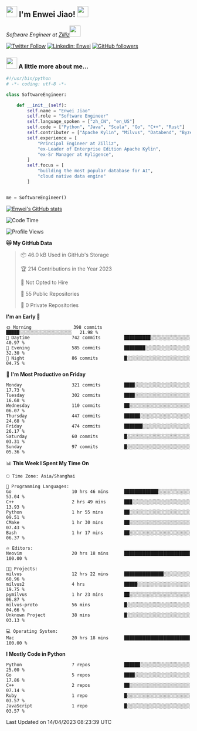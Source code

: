 <h2><img src="https://emojis.slackmojis.com/emojis/images/1531849430/4246/blob-sunglasses.gif?1531849430" width="30"/> I'm  Enwei Jiao! <img src="https://media.giphy.com/media/juBt25nT1KGys/giphy.gif" width=30> </h2>
<!-- <img align='right' src="https://media.giphy.com/media/M9gbBd9nbDrOTu1Mqx/giphy.gif" width="230"> -->
<p><em>Software Engineer at <a href="https://zilliz.com/">Zilliz</a><img src="https://media.giphy.com/media/WUlplcMpOCEmTGBtBW/giphy.gif" width="30"></em></p>

[![Twitter Follow](https://img.shields.io/twitter/follow/misteranmol?label=Follow)](https://twitter.com/intent/follow?screen_name=EnweiJiao)
[![Linkedin: Enwei](https://img.shields.io/badge/-enwei-blue?style=&logo=Linkedin&logoColor=white&link=https://www.linkedin.com/in/enwei-jiao-41192a97)](https://www.linkedin.com/in/enwei-jiao-41192a97/)
[![GitHub followers](https://img.shields.io/github/followers/jiaoew1991?label=Follow&style=social)](https://github.com/jiaoew1991)


### <img src="https://media.giphy.com/media/VgCDAzcKvsR6OM0uWg/giphy.gif" width="30"> A little more about me...  

```python
#!/usr/bin/python
# -*- coding: utf-8 -*-

class SoftwareEngineer:

    def __init__(self):
        self.name = "Enwei Jiao"
        self.role = "Software Engineer"
        self.language_spoken = ["zh_CN", "en_US"]
        self.code = ["Python", "Java", "Scala", "Go", "C++", "Rust"]
        self.contributer = ["Apache Kylin", "Milvus", "Databend", "Byzer-Lang"]
        self.experience = [
            "Principal Engineer at Zilliz",
            "ex-Leader of Enterprise Edition Apache Kylin",
            "ex-Sr Manager at Kyligence",
        ]
        self.focus = [
            "building the most popular database for AI",
            "cloud native data engine"
        ]


me = SoftwareEngineer()
```

[![Enwei's GitHub stats](https://github-readme-stats.vercel.app/api?username=jiaoew1991&count_private=true&show_icons=true)](https://github.com/jiaoew1991/jiaoew1991)

<!-- [![Top Langs](https://github-readme-stats.vercel.app/api/top-langs/?username=jiaoew1991&layout=compact)](https://github.com/jiaoew1991/jiaoew1991) -->

<!--START_SECTION:waka-->
![Code Time](http://img.shields.io/badge/Code%20Time-633%20hrs%201%20min-blue)

![Profile Views](http://img.shields.io/badge/Profile%20Views-0-blue)

**🐱 My GitHub Data** 

> 📦 46.0 kB Used in GitHub's Storage 
 > 
> 🏆 214 Contributions in the Year 2023
 > 
> 🚫 Not Opted to Hire
 > 
> 📜 55 Public Repositories 
 > 
> 🔑 0 Private Repositories 
 > 
**I'm an Early 🐤** 

```text
🌞 Morning                398 commits         █████░░░░░░░░░░░░░░░░░░░░   21.98 % 
🌆 Daytime                742 commits         ██████████░░░░░░░░░░░░░░░   40.97 % 
🌃 Evening                585 commits         ████████░░░░░░░░░░░░░░░░░   32.30 % 
🌙 Night                  86 commits          █░░░░░░░░░░░░░░░░░░░░░░░░   04.75 % 
```
📅 **I'm Most Productive on Friday** 

```text
Monday                   321 commits         ████░░░░░░░░░░░░░░░░░░░░░   17.73 % 
Tuesday                  302 commits         ████░░░░░░░░░░░░░░░░░░░░░   16.68 % 
Wednesday                110 commits         ██░░░░░░░░░░░░░░░░░░░░░░░   06.07 % 
Thursday                 447 commits         ██████░░░░░░░░░░░░░░░░░░░   24.68 % 
Friday                   474 commits         ███████░░░░░░░░░░░░░░░░░░   26.17 % 
Saturday                 60 commits          █░░░░░░░░░░░░░░░░░░░░░░░░   03.31 % 
Sunday                   97 commits          █░░░░░░░░░░░░░░░░░░░░░░░░   05.36 % 
```


📊 **This Week I Spent My Time On** 

```text
🕑︎ Time Zone: Asia/Shanghai

💬 Programming Languages: 
Go                       10 hrs 46 mins      █████████████░░░░░░░░░░░░   53.04 % 
C++                      2 hrs 49 mins       ███░░░░░░░░░░░░░░░░░░░░░░   13.93 % 
Python                   1 hr 55 mins        ██░░░░░░░░░░░░░░░░░░░░░░░   09.51 % 
CMake                    1 hr 30 mins        ██░░░░░░░░░░░░░░░░░░░░░░░   07.43 % 
Bash                     1 hr 17 mins        ██░░░░░░░░░░░░░░░░░░░░░░░   06.37 % 

🔥 Editors: 
Neovim                   20 hrs 18 mins      █████████████████████████   100.00 % 

🐱‍💻 Projects: 
milvus                   12 hrs 22 mins      ███████████████░░░░░░░░░░   60.96 % 
milvus2                  4 hrs               █████░░░░░░░░░░░░░░░░░░░░   19.75 % 
pymilvus                 1 hr 23 mins        ██░░░░░░░░░░░░░░░░░░░░░░░   06.87 % 
milvus-proto             56 mins             █░░░░░░░░░░░░░░░░░░░░░░░░   04.66 % 
Unknown Project          38 mins             █░░░░░░░░░░░░░░░░░░░░░░░░   03.13 % 

💻 Operating System: 
Mac                      20 hrs 18 mins      █████████████████████████   100.00 % 
```

**I Mostly Code in Python** 

```text
Python                   7 repos             ██████░░░░░░░░░░░░░░░░░░░   25.00 % 
Go                       5 repos             ████░░░░░░░░░░░░░░░░░░░░░   17.86 % 
C++                      2 repos             ██░░░░░░░░░░░░░░░░░░░░░░░   07.14 % 
Ruby                     1 repo              █░░░░░░░░░░░░░░░░░░░░░░░░   03.57 % 
JavaScript               1 repo              █░░░░░░░░░░░░░░░░░░░░░░░░   03.57 % 
```




 Last Updated on 14/04/2023 08:23:39 UTC
<!--END_SECTION:waka-->
